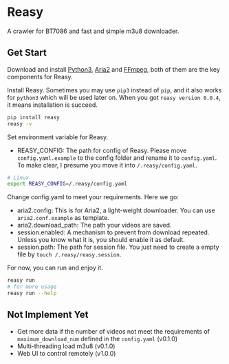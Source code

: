 # Reasy

A crawler for BT7086 and fast and simple m3u8 downloader.

## Get Start

Download and install [Python3](https://www.python.org/downloads/), [Aria2](https://aria2.github.io/) and [FFmpeg](https://www.ffmpeg.org/), both of them are the key components for Reasy.

Install Reasy. Sometimes you may use `pip3` instead of `pip`, and it also works for `python3` which will be used later on. When you got `reasy version 0.0.4`, it means installation is succeed.

```bash
pip install reasy
reasy -v
```

Set environment variable for Reasy.

- REASY_CONFIG: The path for config of Reasy. Please move `config.yaml.example` to the config folder and rename it to `config.yaml`. To make clear, I presume you move it into `/.reasy/config.yaml`.

```bash
# Linux
export REASY_CONFIG=/.reasy/config.yaml
```

Change config.yaml to meet your requirements. Here we go:

- aria2.config: This is for Aria2, a light-weight downloader. You can use `aria2.conf.example` as template.
- aria2.download_path: The path your videos are saved.
- session.enabled: A mechanism to prevent from download repeated. Unless you know what it is, you should enable it as default.
- session.path: The path for session file. You just need to create a empty file by `touch /.reasy/reasy.session`.

For now, you can run and enjoy it.

```bash
reasy run
# for more usage
reasy run --help
```

## Not Implement Yet

- Get more data if the number of videos not meet the requirements of `maximum_download_num` defined in the `config.yaml` (v0.1.0)
- Multi-threading load m3u8 (v0.1.0)
- Web UI to control remotely (v1.0.0)
